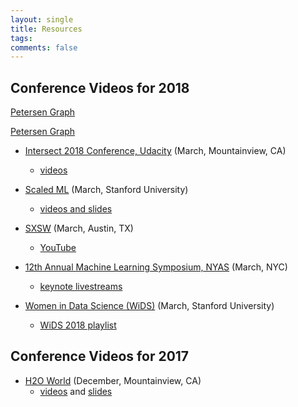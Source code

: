 ```yaml
---
layout: single
title: Resources
tags: 
comments: false
---
```


## Conference Videos for 2018

<a href="http://en.wikipedia.org/wiki/Petersen_graph">Petersen Graph</a>

<a href="http://en.wikipedia.org/wiki/Petersen_graph">Petersen Graph</a>


* [Intersect 2018 Conference, Udacity](https://www.udacity.com/intersect) (March, Mountainview, CA)
  - [videos](https://www.youtube.com/watch?v=iq0GQy4-0XY&list=PLAwxTw4SYaPnx-iemVLvedeuc2pUazOUj)
  
* [Scaled ML](http://scaledml.org) (March, Stanford University)
  - [videos and slides](https://www.matroid.com/blog/post/slides-and-videos-from-scaledml-2018)
  
* [SXSW](https://www.sxsw.com/news/2017/sxsw-2018-dates/) (March, Austin, TX)
  - [YouTube](https://www.youtube.com/results?search_query=sxsw+2018)
  
* [12th Annual Machine Learning Symposium, NYAS](https://www.nyas.org/events/2018/12th-annual-machine-learning-symposium/) (March, NYC)
  - [keynote livestreams](https://livestream.com/newyorkacademyofsciences)

* [Women in Data Science (WiDS)](http://www.widsconference.org/about1.html) (March, Stanford University) 
  - [WiDS 2018 playlist](https://www.youtube.com/playlist?list=PLn62CdVLnT-ehGV9_cv1VX2SfZI_Suu7r&disable_polymer=true)
  
## Conference Videos for 2017
* [H2O World](http://h2oworld.h2o.ai) (December, Mountainview, CA)
  - [videos](https://www.youtube.com/playlist?list=PLNtMya54qvOHQs2ZmV-pPSW_etMUykE0_) and [slides](https://www.slideshare.net/0xdata/presentations)
